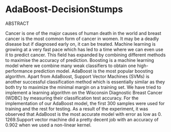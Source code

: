 # AdaBoost-DecisionStumps

ABSTRACT

Cancer is one of the major causes of human death in the world and breast cancer is the most common form of cancer in women. It may be a deadly disease but if diagnosed early on, it can be treated. Machine learning is growing at a very fast pace which has led to a time where we can even use it to predict cancer. This field has expanded by combining different methods to maximise the accuracy of prediction. Boosting is a machine learning model where we combine many weak classifiers to obtain one high-performance prediction model. AdaBoost is the most popular boosting algorithm. Apart from AdaBoost, Support Vector Machines (SVMs) is another successful classification method which is essentially similar as they both try to maximize the minimal margin on a training set. We have tried to implement a learning algorithm on the Wisconsin Diagnostic Breast Cancer (WDBC) by measuring their classification test accuracy. For the implementation of our AdaBoost model, the first 300 samples were used for training and the rest for testing. As a result of the experiment, it was observed that AdaBoost is the most accurate model with error as low as 0. 1269.Support vector machine did a pretty decent job with an accuracy of 0.902 when we used a non-linear kernel.
